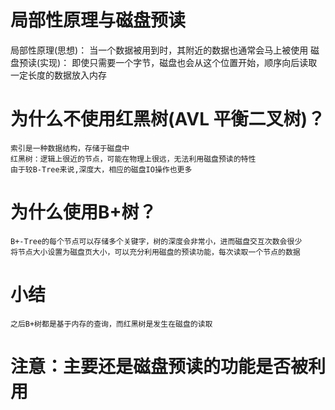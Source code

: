 # 局部性原理与磁盘预读
局部性原理(思想)：
    当一个数据被用到时，其附近的数据也通常会马上被使用
磁盘预读(实现)：
    即使只需要一个字节，磁盘也会从这个位置开始，顺序向后读取一定长度的数据放入内存
    
# 为什么不使用红黑树(AVL 平衡二叉树)？
    索引是一种数据结构，存储于磁盘中
    红黑树：逻辑上很近的节点，可能在物理上很远，无法利用磁盘预读的特性
    由于较B-Tree来说,深度大，相应的磁盘IO操作也更多
    
# 为什么使用B+树？
    B+-Tree的每个节点可以存储多个关键字，树的深度会非常小，进而磁盘交互次数会很少
    将节点大小设置为磁盘页大小，可以充分利用磁盘的预读功能，每次读取一个节点的数据

# 小结
    之后B+树都是基于内存的查询，而红黑树是发生在磁盘的读取

# 注意：主要还是磁盘预读的功能是否被利用